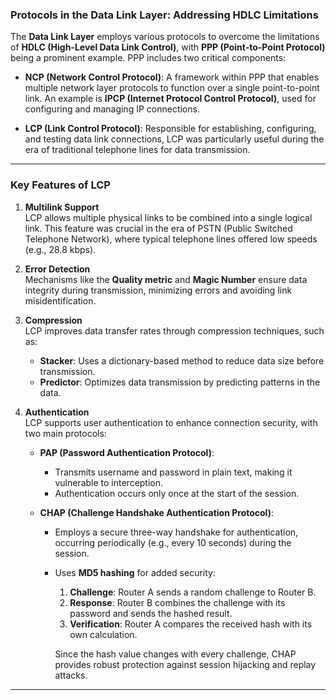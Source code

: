### Protocols in the Data Link Layer: Addressing HDLC Limitations

The **Data Link Layer** employs various protocols to overcome the limitations of **HDLC (High-Level Data Link Control)**, with **PPP (Point-to-Point Protocol)** being a prominent example. PPP includes two critical components:

- **NCP (Network Control Protocol)**: A framework within PPP that enables multiple network layer protocols to function over a single point-to-point link. An example is **IPCP (Internet Protocol Control Protocol)**, used for configuring and managing IP connections.
    
- **LCP (Link Control Protocol)**: Responsible for establishing, configuring, and testing data link connections, LCP was particularly useful during the era of traditional telephone lines for data transmission.
    

---

### Key Features of LCP

1. **Multilink Support**  
    LCP allows multiple physical links to be combined into a single logical link. This feature was crucial in the era of PSTN (Public Switched Telephone Network), where typical telephone lines offered low speeds (e.g., 28.8 kbps).
    
2. **Error Detection**  
    Mechanisms like the **Quality metric** and **Magic Number** ensure data integrity during transmission, minimizing errors and avoiding link misidentification.
    
3. **Compression**  
    LCP improves data transfer rates through compression techniques, such as:
    
    - **Stacker**: Uses a dictionary-based method to reduce data size before transmission.
    - **Predictor**: Optimizes data transmission by predicting patterns in the data.
4. **Authentication**  
    LCP supports user authentication to enhance connection security, with two main protocols:
    
    - **PAP (Password Authentication Protocol)**:
        
        - Transmits username and password in plain text, making it vulnerable to interception.
        - Authentication occurs only once at the start of the session.
    - **CHAP (Challenge Handshake Authentication Protocol)**:
        
        - Employs a secure three-way handshake for authentication, occurring periodically (e.g., every 10 seconds) during the session.
            
        - Uses **MD5 hashing** for added security:
            
            1. **Challenge**: Router A sends a random challenge to Router B.
            2. **Response**: Router B combines the challenge with its password and sends the hashed result.
            3. **Verification**: Router A compares the received hash with its own calculation.
            
            Since the hash value changes with every challenge, CHAP provides robust protection against session hijacking and replay attacks.
            

---
